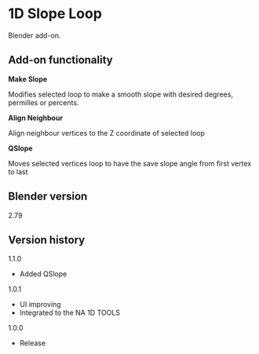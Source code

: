 # 1D Slope Loop

Blender add-on.

Add-on functionality
-
**Make Slope**

Modifies selected loop to make a smooth slope with desired degrees, permilles or percents.

**Align Neighbour**

Align neighbour vertices to the Z coordinate of selected loop

**QSlope**

Moves selected vertices loop to have the save slope angle from first vertex to last

Blender version
-
2.79

Version history
-
1.1.0
- Added QSlope

1.0.1
- UI improving
- Integrated to the NA 1D TOOLS

1.0.0
- Release
